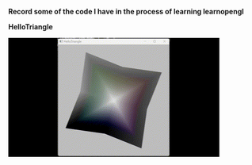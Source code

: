 
**Record some of the code I have in the process of learning learnopengl**

**HelloTriangle**



![实现效果](./img/HelloTriangle.gif "效果")
